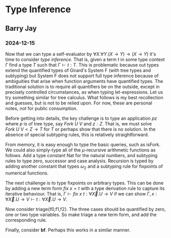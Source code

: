 # Type Inference
## Barry Jay
### 2024-12-15

Now that we can type a self-evaluator by $\forall X.\forall Y. (X \to Y) \to (X \to Y)$
it's time to consider *type inference*. That is, given a term $t$ in some type context $\Gamma$ find a type $T$ such that $\Gamma \vdash t : T$.
This is problematic because out types extend the quantified types of Girard's System F (with tree types and subtyping) but System F does not support full type inference because of ambiguities that arise when function arguments have quantified types. The traditional solution is to require all quantifiers be on the outside, except in precisely controlled circumstances, as when typing let-expressions. Let us try something similar for tree calculus. What follows is my best recollection and guesses, but is not to be relied upon. For now, these are personal notes, not for public consumption.

Before getting into details, the key challenge is to type an application $p z$ where $p$ is of tree type, say $Fork~U~V$ and $z:Z$. That is, we must solve $Fork~U~V < Z \to T$ for $T$ or perhaps show that there is no solution. In the absence of special subtyping rules, this is relatively straightforward. 

From memory, it is easy enough to type the basic queries, such as isFork. We could also simply-type all of the $\mu$-recursive arithmetic functions as follows. Add a type constant Nat for the natural numbers, and subtyping rules to type zero, successor and case analysis. Recursion is typed by adding another constant that types $\omega_2$ and a subtyping rule for fixpoints of numerical functions. 

The next challenge is to type fixpoints on arbitrary types. This can be done by adding a new term form $fix\ x = t$ with a type derivation rule to capture its iterative behaviour. That is, $\Gamma \vdash fix\ x\ t : \forall \vec X. U \to V$ if we can show $\Gamma, x : \forall \vec X. U\to V \vdash t : \forall \vec X. U \to V$.  

Now consider triage{f0,f1,f2}. The three cases  should be quantified by zero, one or two type variables. So make triage a new term form, and add the corresponding rule. 

Finally, consider **bf**. Perhaps this works in a similar manner. 

